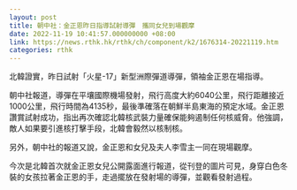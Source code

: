 ```yaml
---
layout: post
title: 朝中社：金正恩昨日指導試射導彈　攜同女兒到場觀摩
date: 2022-11-19 10:41:57.000000000 +08:00
link: https://news.rthk.hk/rthk/ch/component/k2/1676314-20221119.htm
categories: rthk
---
```


北韓證實，昨日試射「火星-17」新型洲際彈道導彈，領袖金正恩在場指導。

朝中社報道，導彈在平壤國際機場發射，飛行高度大約6040公里，飛行距離接近1000公里，飛行時間為4135秒，最後準確落在朝鮮半島東海的預定水域。金正恩讚賞試射成功，指出再次確認北韓核武裝力量確保能夠遏制任何核威脅。他強調，敵人如果要引進核打擊手段，北韓會毅然以核制核。

另外，朝中社的報道又說，金正恩和女兒及夫人李雪主一同在現場觀摩。

今次是北韓首次就金正恩女兒公開露面進行報道，從刊登的圖片可見，身穿白色冬裝的女孩拉著金正恩的手，走過擺放在發射場的導彈，並觀看發射過程。
